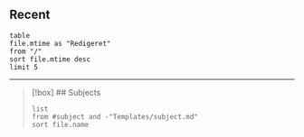 
## Recent
``` dataview
table
file.mtime as "Redigeret"
from "/"
sort file.mtime desc
limit 5
```

---

> [!box] ## Subjects
> 
> ``` dataview
> list
> from #subject and -"Templates/subject.md"
> sort file.name
> ```